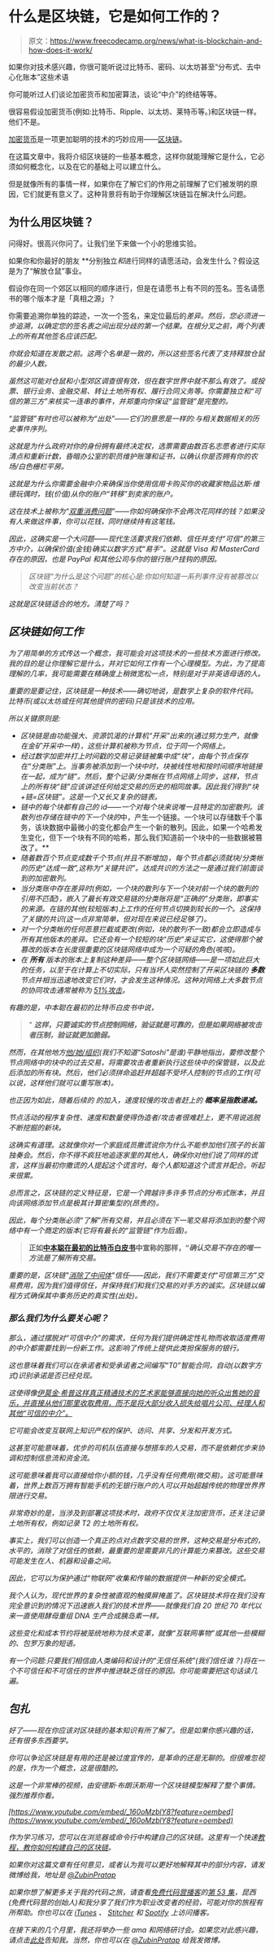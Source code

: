 # 什么是区块链，它是如何工作的？

> 原文：<https://www.freecodecamp.org/news/what-is-blockchain-and-how-does-it-work/>

如果你对技术感兴趣，你很可能听说过比特币、密码、以太坊甚至“分布式、去中心化账本”这些术语

你可能听过人们谈论加密货币和加密算法，谈论“中介”的终结等等。

很容易假设加密货币(例如:比特币、Ripple、以太坊、莱特币等。)和区块链一样。他们不是。

[加密货币](https://en.wikipedia.org/wiki/Cryptocurrency)是一项更加聪明的技术的巧妙应用——[区块链](http://en.wikipedia.org/wiki/Blockchain_(database))。

在这篇文章中，我将介绍区块链的一些基本概念，这样你就能理解它是什么，它必须如何概念化，以及在它的基础上可以建立什么。

但是就像所有的事情一样，如果你在了解它们的作用之前理解了它们被发明的原因，它们就更有意义了。这种背景将有助于你理解区块链旨在解决什么问题。

## 为什么用区块链？

问得好。很高兴你问了。让我们坐下来做一个小的思维实验。

如果你和你最好的朋友 **分别独立*和*进行同样的请愿活动，会发生什么？假设这是为了“解放仓鼠”事业。

假设你在同一个郊区以相同的顺序进行，但是在请愿书上有不同的签名。签名请愿书的哪个版本才是「真相之源」？

你需要追溯你单独的踪迹，一次一个签名，来定位最后的*差异。然后，您必须进一步追溯，以确定您的签名表之间出现分歧的第一个结果。在根分叉之前，两个列表上的所有其他签名应该匹配。*

*你就会知道在发散之前。这两个名单是一致的，所以这些签名代表了支持释放仓鼠的最少人数。*

*虽然这可能对仓鼠和小型郊区调查很有效，但在数字世界中就不那么有效了。或投票、银行业务、金融交易、转让土地所有权、履行合同义务等。你需要独立和“可信的第三方”来核实一连串的事件，并郑重向你保证“监管链”是完整的。*

*“监管链”有时也可以被称为“出处”——它们的意思是一样的:与相关数据相关的历史事件序列。*

*这就是为什么政府对你的身份拥有最终决定权，选票需要由数百名志愿者进行实际清点和重新计数，昏暗办公室的职员维护账簿和证书，以确认你是否拥有你的农场/白色栅栏平房。*

*这就是为什么你需要金融中介来确保当你使用信用卡购买你的收藏家物品达斯·维德玩偶时，钱(价值)从你的账户“转移”到卖家的账户。*

*这在技术上被称为“[双重消费问题](https://en.wikipedia.org/wiki/Double-spending)”——你如何确保你不会两次花同样的钱？如果没有人来做这件事，你可以花钱，同时继续持有这笔钱。*

*因此，这确实是一个大问题——现代生活要求我们依赖、信任并支付“可信”的第三方中介，以确保价值(金钱)确实以数字方式“易手”。这就是 Visa 和 MasterCard 存在的原因，也是 PayPal 和其他公司与你的银行账户挂钩的原因。*

> *区块链“为什么是这个问题”的核心是:你如何知道一系列事件没有被篡改以改变当前状态？*

*这就是区块链适合的地方。清楚了吗？*

## *区块链如何工作*

*为了用简单的方式传达一个概念，我可能会对这项技术的一些技术方面进行修改。我的目的是让你理解它是什么，并对它如何工作有一个心理模型。为此，为了提高理解的几率，我可能需要在精确度上稍微宽松一点，特别是对于非英语母语的人。*

*重要的是要记住，区块链是一种技术——确切地说，是数学上复杂的软件代码。比特币(或以太坊或任何其他提供的密码)只是该技术的应用。*

*所以关键原则是:*

*   *区块链是由功能强大、资源饥渴的计算机“开采”出来的(通过努力生产，就像在金矿开采中一样)，这些计算机被称为节点，位于同一个网络上。*
*   *经过数字加密并打上时间戳的交易记录链被集中成“块”，由每个节点保存在“分类账”上。当事务被添加到一个块中时，块被线性地和按时间顺序地链接在一起，成为“链”。然后，整个记录/分类帐在节点网络上同步，这样，节点上的所有块“链”应该讲述任何给定交易的历史的相同故事。因此我们得到“块+链=区块链”。这是一个又长又复杂的链表。*
*   *链中的每个块都有自己的 id——一个对每个块来说唯一且特定的加密散列。该散列也存储在链中的下一个块的*中，产生一个链接。一个块可以存储数千个事务，该块数据中最微小的变化都会产生一个新的散列。因此，如果一个哈希发生变化，但下一个块有不同的哈希，那么我们知道前一个块中的一些数据被篡改了。**
*   *随着数百个节点变成数千个节点(并且不断增加)，每个节点都必须就块/分类帐的历史“达成一致”,这称为“关键共识”。达成共识的方法之一是通过我们前面谈到的加密散列。*
*   *当分类账中存在差异时(例如，一个块的散列与下一个块对前一个块的散列的引用不匹配)，嵌入了最长有效交易链的分类账将是“正确的”分类账，即事实的来源。在链的其他(较短版本)上工作的任何节点切换到较长的一个。这保持了关键的共识(这一点非常简单，但对现在来说已经足够了)。*
*   *对一个分类帐的任何恶意拦截或更改(例如，块的散列不一致)都会立即造成与所有其他版本的差异。它还会有一个较短的块“历史”来证实它，这使得那个被篡改的版本在长度很重要的区块链网络中成为一个可疑的角色(咳咳)。*
*   *在 **所有** 版本的账本上复制这种差异——整个区块链网络——是一项如此巨大的任务，以至于在计算上不切实际，只有当坏人突然控制了开采区块链的 **多数** 节点并相当迅速地改变它们时，才会发生这种情况。这种对网络上大多数节点的协同攻击通常被称为 [51%攻击](https://en.bitcoin.it/wiki/Majority_attack)。*

*有趣的是，中本聪在最初的比特币白皮书中说，*

> *" **这样，只要诚实的节点控制网络，验证就是可靠的，但是如果网络被攻击者压制，验证就更加脆弱。***

*然而，在其他地方[他/她/组织](http://en.wikipedia.org/wiki/Satoshi_Nakamoto)(我们不知道“Satoshi”是谁)平静地指出，要修改整个节点网络中的块中的过去交易，将需要攻击者重新执行这些块中的保管链，以及此后添加的所有块。然后，他们必须拼命追赶并超越不受坏人控制的节点的工作(可以说，这样他们就可以重写账本)。*

*也正因为如此，随着后续的 的加入，速度较慢的攻击者赶上的 **概率呈指数递减。***

*节点活动的程序复杂性、速度和数量使得伪造者/攻击者很难赶上，更不用说逃脱不断挖掘的新块。*

*这确实有道理。这就像你对一个家庭成员撒谎说你为什么不能参加他们孩子的长笛独奏会。然后，你不得不疯狂地追逐家里的其他人，确保你对他们说了同样的谎言，这样当最初你撒谎的人提起这个谎言时，每个人都知道这个谎言并配合。听起来很累。*

*总而言之，区块链的定义特征是，它是一个跨越许多许多节点的分布式账本，并且向该网络添加节点是极其计算密集型的(昂贵的)。*

*因此，每个分类账必须“了解”所有交易，并且必须在下一笔交易将添加到的整个网络中有一个商定的版本(它将有最长的“监管链”作为后盾)。*

> **正如[中本聪在最初的比特币白皮书](http://bitcoin.org/bitcoin.pdf)中宣称的那样，“*确认交易不存在的唯一方法是了解所有交易。***

*重要的是，区块链"[消除了中间体](https://en.wikipedia.org/wiki/Disintermediation)"信任——因此，我们不需要支付“可信第三方”交易费用，因为我们值得信任，并保持我们和我们交易的对手方的诚实。区块链以编程方式确保其中事务历史的真实性(出处)。*

### *那么我们为什么要关心呢？*

*那么，通过摆脱对“可信中介”的需求，任何为我们提供确定性礼物而收取适度费用的中介都需要找到一份新工作。这影响了传统上提供此类担保服务的银行。*

*这也意味着我们可以在承诺者和受承诺者之间编写“T0”智能合同，自动(以数字方式)识别承诺是否已经兑现。*

*这使得像[伊莫金·希普这样真正精通技术的艺术家能够直接向她的听众出售她的音乐，并直接从他们那里收取费用，而不是将大部分收入损失给唱片公司、经理人和其他“可信的中介”。](http://fortune.com/2016/09/22/blockchain-music-disruption/)*

*它可能会改变互联网上知识产权的保护、访问、共享、分发和开发方式。*

*这甚至可能意味着，优步的司机队伍直接与想搭车的人交易，而不是依赖优步来协调和控制信息流和资金流。*

*这可能意味着我可以直接给你小额的钱，几乎没有任何费用(微交易)。这可能意味着，世界上数百万拥有智能手机的无银行账户的人可以开始超越传统的物理世界界限进行交易。*

*非常奇妙的是，当涉及到部署这项技术时，政府不仅仅关注加密货币，还关注记录土地所有权，例如记录 T2 的土地所有权。*

*事实上，我们可以创造一个真正的点对点数字交易的世界，这种交易是分布式的，水平的，消除了对信任的依赖，最重要的是需要非凡的计算能力来篡改。这些交易可能发生在人、机器和设备之间。*

*因此，它可以为保护通过“物联网”收集和传输的数据提供一种新的安全模式。*

*我个人认为，现代世界的复杂性被直观的触摸屏掩盖了。区块链技术将在我们没有完全意识到的情况下迅速嵌入我们的技术世界——就像我们自 20 世纪 70 年代以来一直使用酵母重组 DNA 生产合成胰岛素一样。*

*这些变化和成本节约将被笼统地称为技术变革，就像“互联网事物”或其他一些模糊的、包罗万象的短语。*

*有一个问题:只要我们相信由人类编码和设计的“无信任系统”(我们信任谁？)将在一个不可信任和不可信任的世界中推进缺乏信任的原因。你可能需要把这句话读几遍。*

## *包扎*

*好了——现在你应该对区块链的基本知识有所了解了。但是如果你感兴趣的话，还有很多东西要学。*

*你可以争论区块链是有用的还是被过度宣传的，是革命的还是无聊的。但很难忽视的是，作为一个概念，这是很酷的。*

*这是一个非常棒的视频，由安德斯·布朗沃斯用一个区块链模型解释了整个事情。强烈推荐你看。*

 *[https://www.youtube.com/embed/_160oMzblY8?feature=oembed](https://www.youtube.com/embed/_160oMzblY8?feature=oembed)* 

*作为学习练习，您可以在浏览器或命令行中构建自己的区块链。这里有一个快速[教程，教你如何构建自己的区块链](https://www.freecodecamp.org/news/how-does-blockchain-really-work-i-built-an-app-to-show-you-6b70cd4caf7d/)。*

*如果你对这篇文章有任何意见，或者认为我可以更好地解释其中的部分内容，请发微博给我，地址是 [@ZubinPratap](https://twitter.com/zubinpratap)*

*如果你想了解更多关于我的代码之旅，请查看[免费代码营播客](http://podcast.freecodecamp.org/)的[第 53 集](http://podcast.freecodecamp.org/53-zubin-pratap-from-lawyer-to-developer)，昆西(免费代码营的创始人)和我分享了我们作为职业改变者的经验，可能对你的旅程有所帮助。你也可以在 [iTunes](https://itunes.apple.com/au/podcast/ep-53-zubin-pratap-from-lawyer-to-developer/id1313660749?i=1000431046274&mt=2) 、 [Stitcher](https://www.stitcher.com/podcast/freecodecamp-podcast/e/59201373?autoplay=true) 和 [Spotify](https://open.spotify.com/episode/4lG0RGpzriG5vXRMgza05C) 上访问播客。*

*在接下来的几个月里，我还将举办一些 ama 和网络研讨会。如果您对此感兴趣，请点击[此处](http://www.matchfitmastery.com/)告知我。当然，你也可以在 [@ZubinPratap](https://twitter.com/zubinpratap) 给我发微博。*